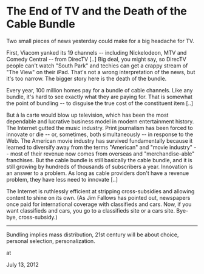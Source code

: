 # The End of TV and the Death of the Cable Bundle

Two small pieces of news yesterday could make for a big headache for
TV.

First,
 Viacom yanked its 19 channels -- including Nickelodeon, MTV and Comedy 
Central -- from DirecTV [..] Big deal, you might say, so DirecTV people can't watch "South Park" and techies can get a crappy stream of "The View" on their iPad. That's not a wrong interpretation of the news, but it's too narrow. The bigger story here is the death of the bundle.

Every year, 100 million homes pay for a bundle of cable channels. 
Like any bundle, it's hard to see exactly what they are paying for. That
 is somewhat the point of bundling -- to disguise the true cost of the 
constituent item [..]

But à la carte would blow up television, which has been the most 
dependable and lucrative business model in modern entertainment history.
 The Internet gutted the music industry. Print journalism has been 
forced to innovate or die -- or, sometimes, both simultaneously -- in 
response to the Web. The American movie industry has survived 
fundamentally because it learned to diversify away from the terms 
"American" and "movie industry" -- most of their revenue now comes from 
overseas and "merchandise-able" franchises. But the cable bundle is 
still basically the cable bundle, and it is still growing by hundreds of
 thousands of subscribers a year. Innovation is an answer to a problem. 
As long as cable providers don't have a revenue problem, they have less 
need to innovate [..]

The Internet is ruthlessly efficient at 
stripping cross-subsidies and 
allowing content to shine on its own. (As Jim Fallows has pointed out, 
newspapers once paid for international coverage with classifieds and 
cars. Now, if you want classifieds and cars, you go to a classifieds 
site or a cars site. Bye-bye, cross-subsidy.)  

---

Bundling implies mass distribution, 21st century will be about choice, personal selection, personalization. 








at

July 13, 2012















